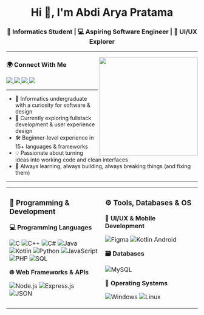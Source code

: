 <h1 align="center">Hi 👋, I'm Abdi Arya Pratama</h1>
<h3 align="center">🧠 Informatics Student | 💻 Aspiring Software Engineer | 🎨 UI/UX Explorer</h3>

---
<img align="right" src="https://media4.giphy.com/media/v1.Y2lkPTc5MGI3NjExbzV5aWZpMm9rZzkwc2JuZjdvMHl4OTZ6d2lnejB6aTV0N3ZoZHJkMCZlcD12MV9pbnRlcm5hbF9naWZfYnlfaWQmY3Q9Zw/31VKqgu62RQHxoxEuq/giphy.gif" width="260"/>

### 🌍 Connect With Me

<p align="left">
  <a href="mailto:pabdi3403@gmail.com">
    <img src="https://img.shields.io/badge/Email-red?style=for-the-badge&logo=gmail&logoColor=white"/>
  </a>
   <a href="https://www.instagram.com/abdi.ap1_/" target="_blank">
    <img src="https://img.shields.io/badge/Instagram-E4405F?style=for-the-badge&logo=instagram&logoColor=white"/>
  </a>
  <a href="[https://www.linkedin.com/in/abdi-arya-pratama/" target="_blank">
    <img src="https://img.shields.io/badge/LinkedIn-blue?style=for-the-badge&logo=linkedin&logoColor=white"/>
  </a>
  <a href="https://Badiii098.github.io" target="_blank">
    <img src="https://img.shields.io/badge/Portfolio-Website-brightgreen?style=for-the-badge"/>
  </a>
</p>


---

- 🧩 Informatics undergraduate with a curiosity for software & design  
- 🌱 Currently exploring fullstack development & user experience design  
- 🛠 Beginner-level experience in 15+ languages & frameworks  
- 💡 Passionate about turning ideas into working code and clean interfaces  
- 🧪 Always learning, always building, always breaking things (and fixing them)  

---
<table>
  <tr>
    <td width="48%" valign="top" align="left" style="padding-right:10">

### 🧠 Programming & Development

**💻 Programming Languages**

![C](https://img.shields.io/badge/C-00599C?style=flat&logo=c&logoColor=white)
![C++](https://img.shields.io/badge/C++-00599C?style=flat&logo=c%2B%2B&logoColor=white)
![C#](https://img.shields.io/badge/C%23-239120?style=flat&logo=c-sharp&logoColor=white)
![Java](https://img.shields.io/badge/Java-ED8B00?style=flat&logo=java&logoColor=white)
![Kotlin](https://img.shields.io/badge/Kotlin-0095D5?style=flat&logo=kotlin&logoColor=white)
![Python](https://img.shields.io/badge/Python-3776AB?style=flat&logo=python&logoColor=white)
![JavaScript](https://img.shields.io/badge/JavaScript-F7DF1E?style=flat&logo=javascript&logoColor=black)
![PHP](https://img.shields.io/badge/PHP-777BB4?style=flat&logo=php&logoColor=white)
![SQL](https://img.shields.io/badge/SQL-336791?style=flat&logo=sqlite&logoColor=white)

**🌐 Web Frameworks & APIs**

![Node.js](https://img.shields.io/badge/Node.js-339933?style=flat&logo=nodedotjs&logoColor=white)
![Express.js](https://img.shields.io/badge/Express.js-000000?style=flat&logo=express&logoColor=white)
![JSON](https://img.shields.io/badge/JSON-000000?style=flat&logo=json&logoColor=white)

</td>
<td width="48%" valign="top" align="left" style="padding-right:10">

### ⚙️ Tools, Databases & OS

**🎨 UI/UX & Mobile Development**

![Figma](https://img.shields.io/badge/Figma-F24E1E?style=flat&logo=figma&logoColor=white)
![Kotlin Android](https://img.shields.io/badge/Android%20Dev-Kotlin-3DDC84?style=flat&logo=android&logoColor=white)

**🗃️ Databases**

![MySQL](https://img.shields.io/badge/MySQL-4479A1?style=flat&logo=mysql&logoColor=white)

**🧱 Operating Systems**

![Windows](https://img.shields.io/badge/Windows-0078D6?style=flat&logo=windows&logoColor=white)
![Linux](https://img.shields.io/badge/Linux-FCC624?style=flat&logo=linux&logoColor=black)

</td>
  </tr>
</table>
